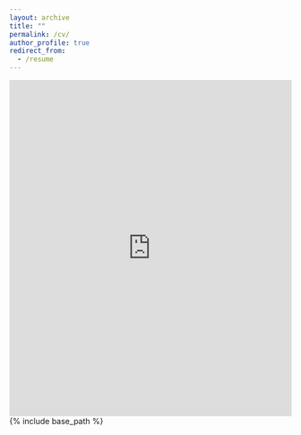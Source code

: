 ```yaml
---
layout: archive
title: ""
permalink: /cv/
author_profile: true
redirect_from:
  - /resume
---
```

<embed src="https://dionobread.github.io/gangzhang.github.io/files/CV_Gang_Zhang.pdf" width="100%" height="600px" type='application/pdf'> 
{% include base_path %}

